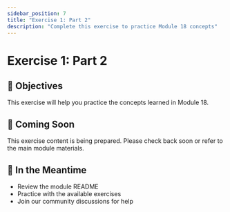 ```yaml
---
sidebar_position: 7
title: "Exercise 1: Part 2"
description: "Complete this exercise to practice Module 18 concepts"
---
```


# Exercise 1: Part 2

## 🎯 Objectives

This exercise will help you practice the concepts learned in Module 18.

## 📝 Coming Soon

This exercise content is being prepared. Please check back soon or refer to the main module materials.

## 🚀 In the Meantime

- Review the module README
- Practice with the available exercises
- Join our community discussions for help
